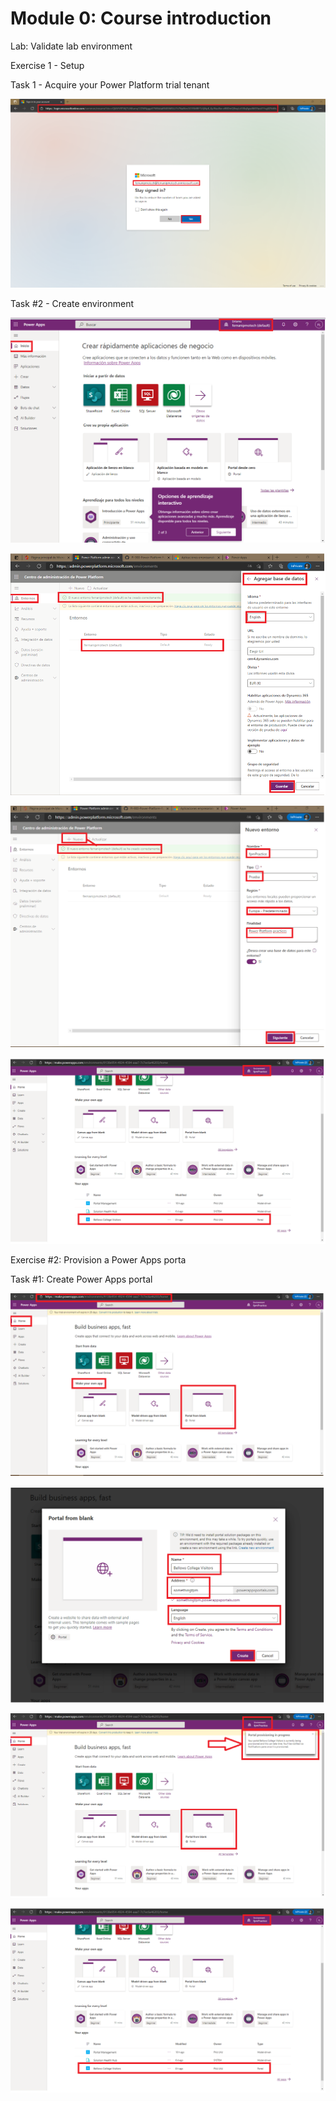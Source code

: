 # Module 0: Course introduction

Lab: Validate lab environment

Exercise 1 - Setup

Task 1 - Acquire your Power Platform trial tenant

![0-1a_Provision_Power_Apps_Portal_01](Evidencia/0-1a_Provision_Power_Apps_Portal_01.png)

Task #2 - Create environment

![0-1b_Provision_Power_Apps_Portal_01](Evidencia/0-1b_Provision_Power_Apps_Portal_01.png)

![0-1b_Provision_Power_Apps_Portal_02](Evidencia/0-1b_Provision_Power_Apps_Portal_02.png)

![0-1b_Provision_Power_Apps_Portal_03](Evidencia/0-1b_Provision_Power_Apps_Portal_03.png)

![0-2_Provision_Power_Apps_Portal_04](Evidencia/0-2_Provision_Power_Apps_Portal_04.png)

Exercise #2: Provision a Power Apps porta

Task #1: Create Power Apps portal

![0-2_Provision_Power_Apps_Portal_01](Evidencia/0-2_Provision_Power_Apps_Portal_01.png)

![0-2_Provision_Power_Apps_Portal_02](Evidencia/0-2_Provision_Power_Apps_Portal_02.png)

![0-2_Provision_Power_Apps_Portal_03](Evidencia/0-2_Provision_Power_Apps_Portal_03.png)

![0-2_Provision_Power_Apps_Portal_04](Evidencia\/0-2_Provision_Power_Apps_Portal_04.png)
